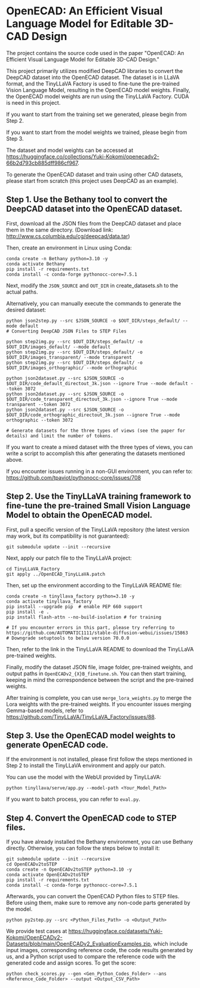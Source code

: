 # OpenECAD: An Efficient Visual Language Model for Editable 3D-CAD Design
The project contains the source code used in the paper "OpenECAD: An Efficient Visual Language Model for Editable 3D-CAD Design."

This project primarily utilizes modified DeepCAD libraries to convert the DeepCAD dataset into the OpenECAD dataset. The dataset is in LLaVA format, and the TinyLLaVA Factory is used to fine-tune the pre-trained Vision Language Model, resulting in the OpenECAD model weights. Finally, the OpenECAD model weights are run using the TinyLLaVA Factory. CUDA is need in this project.

If you want to start from the training set we generated, please begin from Step 2.

If you want to start from the model weights we trained, please begin from Step 3.

The dataset and model weights can be accessed at https://huggingface.co/collections/Yuki-Kokomi/openecadv2-66b2d793cb885dff986cf967.

To generate the OpenECAD dataset and train using other CAD datasets, please start from scratch (this project uses DeepCAD as an example).

## Step 1. Use the Bethany tool to convert the DeepCAD dataset into the OpenECAD dataset.
First, download all the JSON files from the DeepCAD dataset and place them in the same directory. (Download link: http://www.cs.columbia.edu/cg/deepcad/data.tar)

Then, create an environment in Linux using Conda:

```shell
conda create -n Bethany python=3.10 -y
conda activate Bethany
pip install -r requirements.txt
conda install -c conda-forge pythonocc-core=7.5.1
```

Next, modify the `JSON_SOURCE` and `OUT_DIR` in create_datasets.sh to the actual paths.

Alternatively, you can manually execute the commands to generate the desired dataset:

```shell
python json2step.py --src $JSON_SOURCE -o $OUT_DIR/steps_default/ --mode default
# Converting DeepCAD JSON Files to STEP Files

python step2img.py --src $OUT_DIR/steps_default/ -o $OUT_DIR/images_default/ --mode default
python step2img.py --src $OUT_DIR/steps_default/ -o $OUT_DIR/images_transparent/ --mode transparent
python step2img.py --src $OUT_DIR/steps_default/ -o $OUT_DIR/images_orthographic/ --mode orthographic

python json2dataset.py --src $JSON_SOURCE -o $OUT_DIR/code_default_directout_3k.json --ignore True --mode default --token 3072
python json2dataset.py --src $JSON_SOURCE -o $OUT_DIR/code_transparent_directout_3k.json --ignore True --mode transparent --token 3072
python json2dataset.py --src $JSON_SOURCE -o $OUT_DIR/code_orthographic_directout_3k.json --ignore True --mode orthographic --token 3072

# Generate datasets for the three types of views (see the paper for details) and limit the number of tokens.
```

If you want to create a mixed dataset with the three types of views, you can write a script to accomplish this after generating the datasets mentioned above.

If you encounter issues running in a non-GUI environment, you can refer to: https://github.com/tpaviot/pythonocc-core/issues/708

## Step 2. Use the TinyLLaVA training framework to fine-tune the pre-trained Small Vision Language Model to obtain the OpenECAD model.

First, pull a specific version of the TinyLLaVA repository (the latest version may work, but its compatibility is not guaranteed):

```shell
git submodule update --init --recursive
```

Next, apply our patch file to the TinyLLaVA project:

```shell
cd TinyLLaVA_Factory
git apply ../OpenECAD_TinyLLaVA.patch
```

Then, set up the environment according to the TinyLLaVA README file:

```shell
conda create -n tinyllava_factory python=3.10 -y
conda activate tinyllava_factory
pip install --upgrade pip  # enable PEP 660 support
pip install -e .
pip install flash-attn --no-build-isolation # for training

# If you encounter errors in this part, please try referring to https://github.com/AUTOMATIC1111/stable-diffusion-webui/issues/15863
# Downgrade setuptools to below version 70.0.0
```

Then, refer to the link in the TinyLLaVA README to download the TinyLLaVA pre-trained weights.

Finally, modify the dataset JSON file, image folder, pre-trained weights, and output paths in `OpenECADv2_{X}B_finetune.sh`. You can then start training, keeping in mind the correspondence between the script and the pre-trained weights.

After training is complete, you can use `merge_lora_weights.py` to merge the Lora weights with the pre-trained weights. If you encounter issues merging Gemma-based models, refer to https://github.com/TinyLLaVA/TinyLLaVA_Factory/issues/88.

## Step 3. Use the OpenECAD model weights to generate OpenECAD code.

If the environment is not installed, please first follow the steps mentioned in Step 2 to install the TinyLLaVA environment and apply our patch.

You can use the model with the WebUI provided by TinyLLaVA:

```shell
python tinyllava/serve/app.py --model-path <Your_Model_Path>
```

If you want to batch process, you can refer to `eval.py`.


## Step 4. Convert the OpenECAD code to STEP files.

If you have already installed the Bethany environment, you can use Bethany directly. Otherwise, you can follow the steps below to install it:

```shell
git submodule update --init --recursive
cd OpenECADv2toSTEP
conda create -n OpenECADv2toSTEP python=3.10 -y
conda activate OpenECADv2toSTEP
pip install -r requirements.txt
conda install -c conda-forge pythonocc-core=7.5.1
```

Afterwards, you can convert the OpenECAD Python files to STEP files. Before using them, make sure to remove any non-code parts generated by the model.

```shell
python py2step.py --src <Python_Files_Path> -o <Output_Path>
```

We provide test cases at https://huggingface.co/datasets/Yuki-Kokomi/OpenECADv2-Datasets/blob/main/OpenECADv2_EvaluationExamples.zip, which include input images, corresponding reference code, the code results generated by us, and a Python script used to compare the reference code with the generated code and assign scores. To get the score:

```shell
python check_scores.py --gen <Gen_Python_Codes_Folder> --ans <Reference_Code_Folder> --output <Output_CSV_Path>
```
